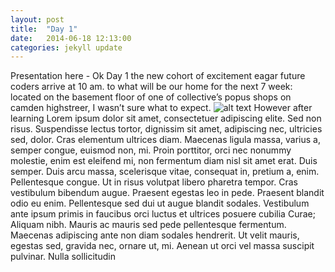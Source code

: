```yaml
---
layout: post
title:  "Day 1"
date:   2014-06-18 12:13:00
categories: jekyll update
---
```


Presentation here - Ok
Day 1 the new cohort of excitement eagar future coders arrive at 10 am. 
to what will be our home for the next 7 week: located on the basement 
floor of one of collective’s popus shops on camden highstreer, I wasn’t sure what to expect.
![alt text](https://raw.githubusercontent.com/leochilds/leodev/gh-pages/images/Everyone.jpg)
However after learning Lorem ipsum dolor sit amet, consectetuer adipiscing elite. Sed non risus. Suspendisse lectus tortor, dignissim sit amet, adipiscing nec, ultricies sed, dolor. Cras elementum ultrices diam. Maecenas ligula massa, varius a, semper congue, euismod non, mi. Proin porttitor, orci nec nonummy molestie, enim est eleifend mi, non fermentum diam nisl sit amet erat. Duis semper. Duis arcu massa, scelerisque vitae, consequat in, pretium a, enim. Pellentesque congue. Ut in risus volutpat libero pharetra tempor. Cras vestibulum bibendum augue. Praesent egestas leo in pede. Praesent blandit odio eu enim. Pellentesque sed dui ut augue blandit sodales. Vestibulum ante ipsum primis in faucibus orci luctus et ultrices posuere cubilia Curae; Aliquam nibh. Mauris ac mauris sed pede pellentesque fermentum. Maecenas adipiscing ante non diam sodales hendrerit. Ut velit mauris, egestas sed, gravida nec, ornare ut, mi. Aenean ut orci vel massa suscipit pulvinar. Nulla sollicitudin

